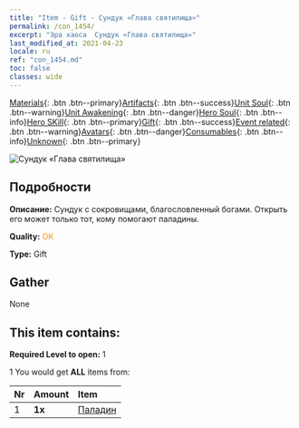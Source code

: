 ```yaml
---
title: "Item - Gift - Сундук «Глава святилища»"
permalink: /con_1454/
excerpt: "Эра хаоса  Сундук «Глава святилища»"
last_modified_at: 2021-04-23
locale: ru
ref: "con_1454.md"
toc: false
classes: wide
---
```

 [Materials](/ItemsRU/){: .btn .btn--primary}[Artifacts](/ItemsRU/Artifacts/){: .btn .btn--success}[Unit Soul](/ItemsRU/UnitSoul/){: .btn .btn--warning}[Unit Awakening](/ItemsRU/UnitAwakening/){: .btn .btn--danger}[Hero Soul](/ItemsRU/HeroSoul/){: .btn .btn--info}[Hero SKill](/ItemsRU/HeroSkill/){: .btn .btn--primary}[Gift](/ItemsRU/Gift/){: .btn .btn--success}[Event related](/ItemsRU/Events/){: .btn .btn--warning}[Avatars](/ItemsRU/Avatars/){: .btn .btn--danger}[Consumables](/ItemsRU/Consumables/){: .btn .btn--info}[Unknown](/ItemsRU/Unknown/){: .btn .btn--primary}

 ![Сундук «Глава святилища»](/images/t/i_907068.png)

## Подробности
 **Описание:** Сундук с сокровищами, благословленный богами. Открыть его может только тот, кому помогают паладины.

 **Quality:** <span style="color: #FF8C00">OK</span>

 **Type:** Gift

## Gather

  None

## This item contains:

 **Required Level to open:** 1

 1 You would get **ALL** items  from:

  | Nr | Amount |     Item    |
  |:---|:-------|:------------|
  | 1 |  **1x** | [Паладин](/ItemsRU/unt_197/) |  | 
